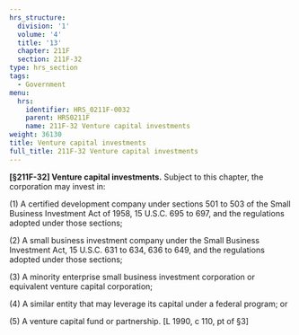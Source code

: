 ```yaml
---
hrs_structure:
  division: '1'
  volume: '4'
  title: '13'
  chapter: 211F
  section: 211F-32
type: hrs_section
tags:
  - Government
menu:
  hrs:
    identifier: HRS_0211F-0032
    parent: HRS0211F
    name: 211F-32 Venture capital investments
weight: 36130
title: Venture capital investments
full_title: 211F-32 Venture capital investments
---
```

**[§211F-32] Venture capital investments.** Subject to this chapter, the corporation may invest in:

(1) A certified development company under sections 501 to 503 of the Small Business Investment Act of 1958, 15 U.S.C. 695 to 697, and the regulations adopted under those sections;

(2) A small business investment company under the Small Business Investment Act, 15 U.S.C. 631 to 634, 636 to 649, and the regulations adopted under those sections;

(3) A minority enterprise small business investment corporation or equivalent venture capital corporation;

(4) A similar entity that may leverage its capital under a federal program; or

(5) A venture capital fund or partnership. [L 1990, c 110, pt of §3]